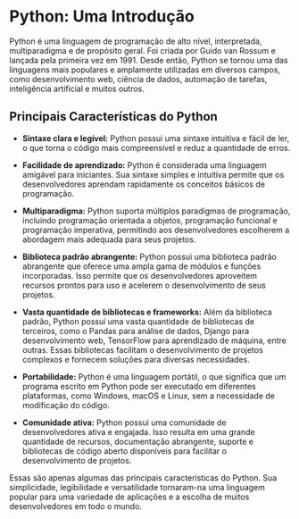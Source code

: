 # Python: Uma Introdução
Python é uma linguagem de programação de alto nível, interpretada, multiparadigma e de propósito geral. Foi criada por Guido van Rossum e lançada pela primeira vez em 1991. Desde então, Python se tornou uma das linguagens mais populares e amplamente utilizadas em diversos campos, como desenvolvimento web, ciência de dados, automação de tarefas, inteligência artificial e muitos outros.

## Principais Características do Python
* **Sintaxe clara e legível:** Python possui uma sintaxe intuitiva e fácil de ler, o que torna o código mais compreensível e reduz a quantidade de erros.

* **Facilidade de aprendizado:** Python é considerada uma linguagem amigável para iniciantes. Sua sintaxe simples e intuitiva permite que os desenvolvedores aprendam rapidamente os conceitos básicos de programação.

* **Multiparadigma:** Python suporta múltiplos paradigmas de programação, incluindo programação orientada a objetos, programação funcional e programação imperativa, permitindo aos desenvolvedores escolherem a abordagem mais adequada para seus projetos.

* **Biblioteca padrão abrangente:** Python possui uma biblioteca padrão abrangente que oferece uma ampla gama de módulos e funções incorporadas. Isso permite que os desenvolvedores aproveitem recursos prontos para uso e acelerem o desenvolvimento de seus projetos.

* **Vasta quantidade de bibliotecas e frameworks:** Além da biblioteca padrão, Python possui uma vasta quantidade de bibliotecas de terceiros, como o Pandas para análise de dados, Django para desenvolvimento web, TensorFlow para aprendizado de máquina, entre outras. Essas bibliotecas facilitam o desenvolvimento de projetos complexos e fornecem soluções para diversas necessidades.

* **Portabilidade:** Python é uma linguagem portátil, o que significa que um programa escrito em Python pode ser executado em diferentes plataformas, como Windows, macOS e Linux, sem a necessidade de modificação do código.

* **Comunidade ativa:** Python possui uma comunidade de desenvolvedores ativa e engajada. Isso resulta em uma grande quantidade de recursos, documentação abrangente, suporte e bibliotecas de código aberto disponíveis para facilitar o desenvolvimento de projetos.

Essas são apenas algumas das principais características do Python. Sua simplicidade, legibilidade e versatilidade tornaram-na uma linguagem popular para uma variedade de aplicações e a escolha de muitos desenvolvedores em todo o mundo.






